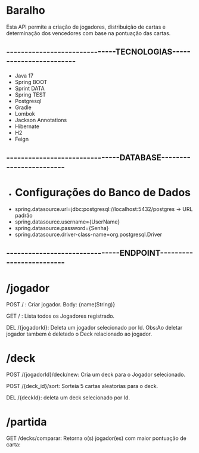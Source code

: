 # Baralho
Esta API permite a criação de jogadores, distribuição de cartas e determinação dos vencedores com base na pontuação das cartas.
## ------------------------------TECNOLOGIAS------------------------
* Java 17
* Spring BOOT
* Sprint DATA
* Spring TEST
* Postgresql 
* Gradle
* Lombok
* Jackson Annotations
* Hibernate
* H2
* Feign

## -------------------------------DATABASE------------------------

* # Configurações do Banco de Dados
* spring.datasource.url=jdbc:postgresql://localhost:5432/postgres -> URL padrão
* spring.datasource.username={UserName}
* spring.datasource.password={Senha}
* spring.datasource.driver-class-name=org.postgresql.Driver

## -------------------------------ENDPOINT-------------------------
# /jogador

POST / : Criar jogador.
Body: {name(String)}

GET / : Lista todos os Jogadores registrado.

DEL /{jogadorId}: Deleta um jogador selecionado por Id.
Obs:Ao deletar jogador tambem é deletado o Deck relacionado ao jogador.

# /deck

POST /{jogadorId}/deck/new: Cria um deck para o Jogador selecionado.

POST /{deck_id}/sort: Sorteia 5 cartas aleatorias para o deck.

DEL /{deckId}: deleta um deck selecionado por Id.

# /partida

GET /decks/comparar: Retorna o(s) jogador(es) com maior pontuação de carta:


